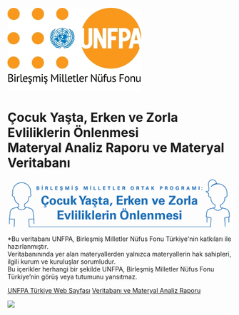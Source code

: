 ![Çocuk Yaşta Erken ve Zorla Evliliklerin Önlenmesine Yönelik Birleşmiş Milletler Ortak Programı Logo](assets/unfpalogo.jpg)

# Çocuk Yaşta, Erken ve Zorla Evliliklerin Önlenmesi <br/> Materyal Analiz Raporu ve Materyal Veritabanı 
<!--
<small>by UNFPA</small>

> Çocuk Yaşta, Erken ve Zorla Evliliklerin <br/> Önlenmesine Yönelik  Birleşmiş Milletler Ortak Programı 

- Çocuk Yaşta, Erken ve Zorla Evliliklerin Önlenmesine Yönelik Birleşmiş Milletler Ortak Programının genel amacı kız çocuklarını, oğlan çocuklarını ve risk altında bulunan tüm yetişkinleri çocuk yaşta, erken ve zorla evliliklerden ve bu evliliklerin olumsuz sonuçlarından korumaktır. Bu açıdan ortak program çocuk yaşta, erken ve zorla evliliklerin nedenlerinin ve sonuçlarının belirlenmesini, risk faktörlerinin teşhis edilip sonlandırılmasını ve bu sorunun önüne geçebilmek için kurumsal kapasitenin güçlendirilmesini hedeflemektedir.

-->
![Çocuk Yaşta Erken ve Zorla Evliliklerin Önlenmesine Yönelik Birleşmiş Milletler Ortak Programı Logo](assets/logococuk.png)


*Bu veritabanı UNFPA, Birleşmiş Milletler Nüfus Fonu Türkiye'nin katkıları ile hazırlanmıştır. <br/> Veritabanınında yer alan materyallerden yalnızca materyallerin hak sahipleri, ilgili kurum ve kuruluşlar sorumludur. <br/> Bu içerikler herhangi bir şekilde UNFPA, Birleşmiş Milletler Nüfus Fonu Türkiye’nin görüş veya tutumunu yansıtmaz.

[UNFPA Türkiye Web Sayfası](https://turkey.unfpa.org/en)
[Veritabanı ve Materyal Analiz Raporu](README.md)

<!-- background color -->

![](#fff)